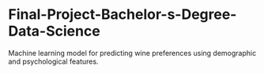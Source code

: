 # Final-Project-Bachelor-s-Degree-Data-Science
Machine learning model for predicting wine preferences using demographic and psychological features.
